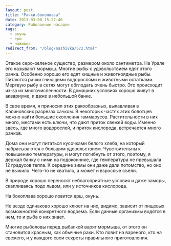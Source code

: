 ```yaml
---
layout: post
title: "Рачки-бокоплавы"
date: 2013-03-08 15:27:46
category: Рыболовные насадки
tags:
  - окунь
  - ерш
  - наживка
redirect_from: "/blog/nazhivka/572.html"
---
```

Этакое серо-зеленое существо, размером около сантиметра. На Урале его
называют мормыш. Многие рыбы с удовольствием едят этого рачка. Особенно
хорошо его едят хищные и животноядные рыбы. Питаются рачки гниющими
водорослями и животными остатками. Мертвую рыбу в сетях могут обглодать
очень быстро. Это происходит из-за их многочисленности. В домашних
условиях хорошо живут в аквариуме, и даже в небольшой банке.

В свое время, я приносил этих ракообразных, вылавливая в Калиновских
разрезах сачком. В некоторых частях этих болотцев можно найти большие
скопления гаммарусов. Растительности в них много, местами есть ключи,
что дают приток свежей воды. Именно здесь, где много водорослей, и
приток кислорода, встречается много рачков.

Дома они могут питаться кусочками белого хлеба, на который набрасываются
с большим удовольствием. Чувствительны к повышению температуры, и могут
погибнуть от этого, поэтому, я держал банку с ними на подоконнике, где
температура не превышала 12 градусов тепла. К середине зимы они даже
дали потомство, но оно не выжило. Чего-то не хватило, а может и взрослые
съели.

В природе хорошо переносят неблагоприятные условия и даже заморы,
скапливаясь подо льдом, или у источников кислорода.

На бокоплава хорошо ловится ерш, окунь.

Не везде одинаково хорошо клюет на них, видимо, зависит от пищевых
возможностей конкретного водоема. Если данные организмы водятся в нем,
то и рыба о них знает.

Многие рыболовы перед рыбалкой варят мормыша, от этого он становится
красным, как обычные раки. Кто ловит на вареного, кто на свежего, и у
каждого свои секреты правильного приготовления.
